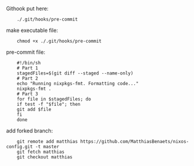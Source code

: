 Githook put here: 

        ./.git/hooks/pre-commit
make executable file: 

        chmod +x ./.git/hooks/pre-commit
pre-commit file:

        #!/bin/sh
        # Part 1
        stagedFiles=$(git diff --staged --name-only)
        # Part 2
        echo "Running nixpkgs-fmt. Formatting code..."
        nixpkgs-fmt .
        # Part 3
        for file in $stagedFiles; do
        if test -f "$file"; then
        git add $file
        fi
        done

add forked branch:

        git remote add matthias https://github.com/MatthiasBenaets/nixos-config.git -t master
        git fetch matthias
        git checkout matthias